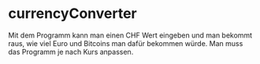 # currencyConverter

Mit dem Programm kann man einen CHF Wert eingeben und man bekommt raus, wie viel Euro und Bitcoins man dafür bekommen würde.
Man muss das Programm je nach Kurs anpassen.

